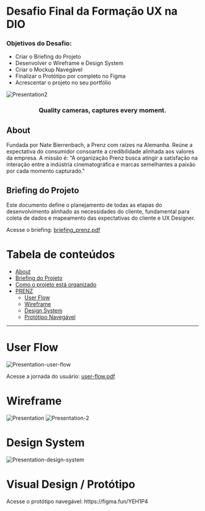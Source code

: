 <!-- Project Title & Desc--> 
<h1> Desafio Final da Formação UX na DIO</h1>

<h3> Objetivos do Desafio: </h3>
<ul> 
  <li> Criar o Briefing do Projeto </li>
  <li> Desenvolver o Wireframe e Design System</li> 
  <li> Criar o Mockup Navegável</li>
  <li> Finalizar o Protótipo por completo no Figma</li>
  <li> Acrescentar o projeto no seu portfólio</li>
</ul>

<!-- Prenz Logo Image-->
![Presentation2](https://user-images.githubusercontent.com/110192683/215584001-c7ef8ced-e122-469e-a5b5-a285cef6bbbe.png)

<h3 align="center">
    Quality cameras, captures every moment.
</h3>

## About
Fundada por Nate Bierrenbach, a Prenz com raízes na Alemanha. Reúne a expectativa do consumidor consoante a credibilidade alinhada aos valores da empresa. A missão é: “A organização Prenz busca atingir a satisfação na interação entre a indústria cinematográfica e marcas semelhantes a paixão por cada momento capturado."

## Briefing do Projeto
Este documento define o planejamento de todas as etapas do desenvolvimento alinhado as necessidades do cliente, fundamental para coleta de dados e mapeamento das expectativas do cliente e UX Designer.

Acesse o briefing: [briefing_prenz.pdf](https://github.com/ingridhermann/desafio-ux-dio/files/10539212/Briefing_Prenz.pdf)

Tabela de conteúdos
=================
<!--ts-->
   * [About](#Sobre)
   * [Briefing do Projeto](#briefing-do-projeto)
   * [Como o projeto está organizado](#como-o-projeto-esta-organizado)
   * [PRENZ](#prenz)
      * [User Flow](#user-flow)
      * [Wireframe](#wireframe)
      * [Design System](#design-system)
      * [Protótipo Navegável](#prototipo-navegavel)
<!--te-->

<hr></hr>

<h1>User Flow</h1>

![Presentation-user-flow](https://user-images.githubusercontent.com/110192683/215759964-a160426d-1913-45e3-91ba-83fd92bdd9cd.png)

Acesse a jornada do usuário: [user-flow.pdf](https://github.com/ingridhermann/desafio-ux-dio/files/10546335/Presentation-user-flow-pdf.pdf)

<h1>Wireframe</h1>

![Presentation](https://user-images.githubusercontent.com/110192683/215580126-fd41e8c5-1e8b-42fe-ac56-6bcf8c5ed1a1.png)
![Presentation-2](https://user-images.githubusercontent.com/110192683/215580689-d3819621-0251-4221-9da8-3bd1355f950b.png)


<h1>Design System</h1>

![Presentation-design-system](https://user-images.githubusercontent.com/110192683/215777712-add7515a-f189-4f12-8373-eb7ebed061c4.png)


<h1>Visual Design / Protótipo</h1>
Acesse o protótipo navegável: https://figma.fun/YEH1P4



